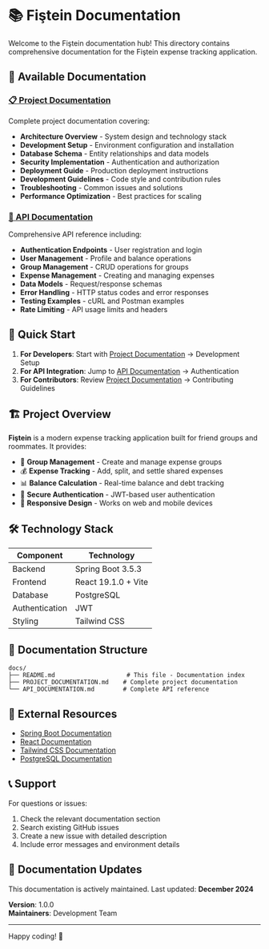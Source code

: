 # 📚 Fiştein Documentation

Welcome to the Fiştein documentation hub! This directory contains comprehensive documentation for the Fiştein expense tracking application.

## 📖 Available Documentation

### [📋 Project Documentation](./PROJECT_DOCUMENTATION.md)
Complete project documentation covering:
- **Architecture Overview** - System design and technology stack
- **Development Setup** - Environment configuration and installation
- **Database Schema** - Entity relationships and data models
- **Security Implementation** - Authentication and authorization
- **Deployment Guide** - Production deployment instructions
- **Development Guidelines** - Code style and contribution rules
- **Troubleshooting** - Common issues and solutions
- **Performance Optimization** - Best practices for scaling

### [🔌 API Documentation](./API_DOCUMENTATION.md)
Comprehensive API reference including:
- **Authentication Endpoints** - User registration and login
- **User Management** - Profile and balance operations
- **Group Management** - CRUD operations for groups
- **Expense Management** - Creating and managing expenses
- **Data Models** - Request/response schemas
- **Error Handling** - HTTP status codes and error responses
- **Testing Examples** - cURL and Postman examples
- **Rate Limiting** - API usage limits and headers

## 🚀 Quick Start

1. **For Developers**: Start with [Project Documentation](./PROJECT_DOCUMENTATION.md) → Development Setup
2. **For API Integration**: Jump to [API Documentation](./API_DOCUMENTATION.md) → Authentication
3. **For Contributors**: Review [Project Documentation](./PROJECT_DOCUMENTATION.md) → Contributing Guidelines

## 🏗️ Project Overview

**Fiştein** is a modern expense tracking application built for friend groups and roommates. It provides:

- 👥 **Group Management** - Create and manage expense groups
- 💰 **Expense Tracking** - Add, split, and settle shared expenses
- 📊 **Balance Calculation** - Real-time balance and debt tracking
- 🔐 **Secure Authentication** - JWT-based user authentication
- 📱 **Responsive Design** - Works on web and mobile devices

## 🛠️ Technology Stack

| Component | Technology |
|-----------|------------|
| Backend | Spring Boot 3.5.3 |
| Frontend | React 19.1.0 + Vite |
| Database | PostgreSQL |
| Authentication | JWT |
| Styling | Tailwind CSS |

## 📁 Documentation Structure

```
docs/
├── README.md                    # This file - Documentation index
├── PROJECT_DOCUMENTATION.md    # Complete project documentation
└── API_DOCUMENTATION.md        # Complete API reference
```

## 🔗 External Resources

- [Spring Boot Documentation](https://spring.io/projects/spring-boot)
- [React Documentation](https://reactjs.org/docs)
- [Tailwind CSS Documentation](https://tailwindcss.com/docs)
- [PostgreSQL Documentation](https://www.postgresql.org/docs/)

## 📞 Support

For questions or issues:
1. Check the relevant documentation section
2. Search existing GitHub issues
3. Create a new issue with detailed description
4. Include error messages and environment details

## 🔄 Documentation Updates

This documentation is actively maintained. Last updated: **December 2024**

**Version**: 1.0.0  
**Maintainers**: Development Team

---

Happy coding! 🚀